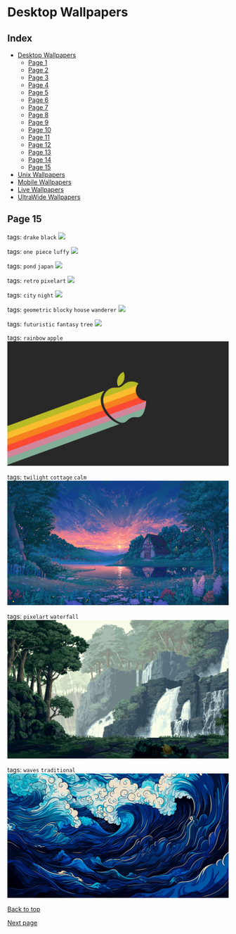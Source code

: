 # Desktop Wallpapers

## Index

- [Desktop Wallpapers](https://github.com/D3Ext/aesthetic-wallpapers/blob/main/pages/Desktop.md#desktop-wallpapers)
  - [Page 1](https://github.com/D3Ext/aesthetic-wallpapers/blob/main/pages/Page1.md)
  - [Page 2](https://github.com/D3Ext/aesthetic-wallpapers/blob/main/pages/Page2.md)
  - [Page 3](https://github.com/D3Ext/aesthetic-wallpapers/blob/main/pages/Page3.md)
  - [Page 4](https://github.com/D3Ext/aesthetic-wallpapers/blob/main/pages/Page4.md)
  - [Page 5](https://github.com/D3Ext/aesthetic-wallpapers/blob/main/pages/Page5.md)
  - [Page 6](https://github.com/D3Ext/aesthetic-wallpapers/blob/main/pages/Page6.md)
  - [Page 7](https://github.com/D3Ext/aesthetic-wallpapers/blob/main/pages/Page7.md)
  - [Page 8](https://github.com/D3Ext/aesthetic-wallpapers/blob/main/pages/Page8.md)
  - [Page 9](https://github.com/D3Ext/aesthetic-wallpapers/blob/main/pages/Page9.md)
  - [Page 10](https://github.com/D3Ext/aesthetic-wallpapers/blob/main/pages/Page10.md)
  - [Page 11](https://github.com/D3Ext/aesthetic-wallpapers/blob/main/pages/Page11.md)
  - [Page 12](https://github.com/D3Ext/aesthetic-wallpapers/blob/main/pages/Page12.md)
  - [Page 13](https://github.com/D3Ext/aesthetic-wallpapers/blob/main/pages/Page13.md)
  - [Page 14](https://github.com/D3Ext/aesthetic-wallpapers/blob/main/pages/Page14.md)
  - [Page 15](https://github.com/D3Ext/aesthetic-wallpapers/blob/main/pages/Page15.md)
- [Unix Wallpapers](https://github.com/D3Ext/aesthetic-wallpapers/blob/main/pages/Unix.md#unix-wallpapers)
- [Mobile Wallpapers](https://github.com/D3Ext/aesthetic-wallpapers/blob/main/pages/Mobile.md#mobile-wallpapers)
- [Live Wallpapers](https://github.com/D3Ext/aesthetic-wallpapers/blob/main/pages/Live.md#live-wallpapers)
- [UltraWide Wallpapers](https://github.com/D3Ext/aesthetic-wallpapers/blob/main/pages/UltraWide.md#ultrawide-wallpapers)

## Page 15

tags: `drake` `black`
<img src="https://raw.githubusercontent.com/D3Ext/aesthetic-wallpapers/main/images/kiryu_black.png">

tags: `one piece` `luffy`
<img src="https://raw.githubusercontent.com/D3Ext/aesthetic-wallpapers/main/images/one-piece-luffy.jpg">

tags: `pond` `japan`
<img src="https://raw.githubusercontent.com/D3Ext/aesthetic-wallpapers/main/images/pond_shed.png">

tags: `retro` `pixelart`
<img src="https://raw.githubusercontent.com/D3Ext/aesthetic-wallpapers/main/images/retro_market.png">

tags: `city` `night`
<img src="https://raw.githubusercontent.com/D3Ext/aesthetic-wallpapers/main/images/weeknd.png">

tags: `geometric` `blocky` `house` `wanderer`
<img src="https://raw.githubusercontent.com/D3Ext/aesthetic-wallpapers/main/images/a_cartoon_of_a_house_on_a_cliff.png">

tags: `futuristic` `fantasy` `tree`
<img src="https://raw.githubusercontent.com/D3Ext/aesthetic-wallpapers/main/images/futuristicAncientTree.png">

tags: `rainbow` `apple`
<img src="https://raw.githubusercontent.com/D3Ext/aesthetic-wallpapers/main/images/apple_gruvbox.jpg">

tags: `twilight` `cottage` `calm`
<img src="https://raw.githubusercontent.com/D3Ext/aesthetic-wallpapers/main/images/house-art.webp">

tags: `pixelart` `waterfall`
<img src="https://raw.githubusercontent.com/D3Ext/aesthetic-wallpapers/main/images/pixel-waterfall.webp">

tags: `waves` `traditional`
<img src="https://raw.githubusercontent.com/D3Ext/aesthetic-wallpapers/main/images/trad-waves.webp">

[Back to top](#Index)

[Next page](https://github.com/D3Ext/aesthetic-wallpapers/blob/main/pages/Page16.md)


